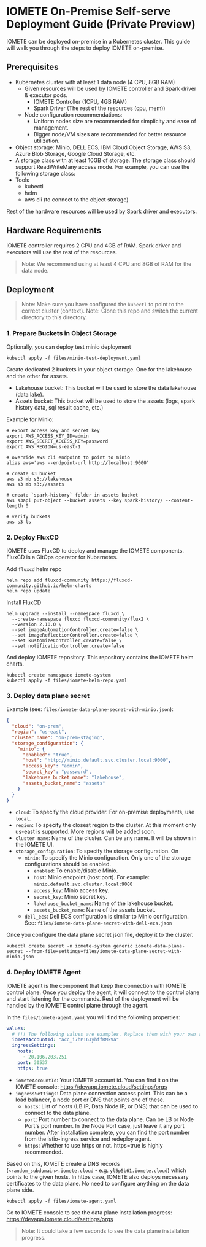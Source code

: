# IOMETE On-Premise Self-serve Deployment Guide (Private Preview)

IOMETE can be deployed on-premise in a Kubernetes cluster. This guide will walk you through the steps to deploy IOMETE on-premise.

## Prerequisites

- Kubernetes cluster with at least 1 data node (4 CPU, 8GB RAM)
  - Given resources will be used by IOMETE controller and Spark driver & executor pods.
    - IOMETE Controller (1CPU, 4GB RAM)
    - Spark Driver (The rest of the resources (cpu, mem))
  - Node configuration recommendations:
    - Uniform nodes size are recommended for simplicity and ease of management.
    - Bigger node/VM sizes are recommended for better resource utilization.
- Object storage: Minio, DELL ECS, IBM Cloud Object Storage, AWS S3, Azure Blob Storage, Google Cloud Storage, etc.
- A storage class with at least 10GB of storage. The storage class should support ReadWriteMany access mode. For example, you can use the following storage class:
- Tools
  - kubectl
  - helm
  - aws cli (to connect to the object storage)

Rest of the hardware resources will be used by Spark driver and executors.

## Hardware Requirements

IOMETE controller requires 2 CPU and 4GB of RAM. Spark driver and executors will use the rest of the resources. 
> Note: We recommend using at least 4 CPU and 8GB of RAM for the data node.

## Deployment

> Note: Make sure you have configured the `kubectl` to point to the correct cluster (context).
> Note: Clone this repo and switch the current directory to this directory.

### 1. Prepare Buckets in Object Storage

Optionally, you can deploy test minio deployment
```shell
kubectl apply -f files/minio-test-deployment.yaml
```

Create dedicated 2 buckets in your object storage. One for the lakehouse and the other for assets.

- Lakehouse bucket: This bucket will be used to store the data lakehouse (data lake).
- Assets bucket: This bucket will be used to store the assets (logs, spark history data, sql result cache, etc.)

Example for Minio:

```shell
# export access key and secret key
export AWS_ACCESS_KEY_ID=admin
export AWS_SECRET_ACCESS_KEY=password
export AWS_REGION=us-east-1

# override aws cli endpoint to point to minio
alias aws='aws --endpoint-url http://localhost:9000'

# create s3 bucket
aws s3 mb s3://lakehouse
aws s3 mb s3://assets

# create `spark-history` folder in assets bucket
aws s3api put-object --bucket assets --key spark-history/ --content-length 0

# verify buckets
aws s3 ls
```

### 2. Deploy FluxCD

IOMETE uses FluxCD to deploy and manage the IOMETE components. FluxCD is a GitOps operator for Kubernetes.

Add `fluxcd` helm repo
```shell
helm repo add fluxcd-community https://fluxcd-community.github.io/helm-charts
helm repo update
```

Install FluxCD

```shell
helm upgrade --install --namespace fluxcd \
  --create-namespace fluxcd fluxcd-community/flux2 \
  --version 2.10.0 \
  --set imageAutomationController.create=false \
  --set imageReflectionController.create=false \
  --set kustomizeController.create=false \
  --set notificationController.create=false      
```

And deploy IOMETE repository. This repository contains the IOMETE helm charts.
```shell
kubectl create namespace iomete-system
kubectl apply -f files/iomete-helm-repo.yaml
```

### 3. Deploy data plane secret

Example (see: `files/iomete-data-plane-secret-with-minio.json`):
```json
{
  "cloud": "on-prem",
  "region": "us-east",
  "cluster_name": "on-prem-staging",
  "storage_configuration": {
    "minio": {
      "enabled": "true",
      "host": "http://minio.default.svc.cluster.local:9000",
      "access_key": "admin",
      "secret_key": "password",
      "lakehouse_bucket_name": "lakehouse",
      "assets_bucket_name": "assets"
    }
  }
}
```

- `cloud`: To specify the cloud provider. For on-premise deployments, use `local`.
- `region`: To specify the closest region to the cluster. At this moment only us-east is supported. More regions will be added soon.
- `cluster_name`: Name of the cluster. Can be any name. It will be shown in the IOMETE UI.
- `storage_configuration`: To specify the storage configuration. On
  - `minio`: To specify the Minio configuration. Only one of the storage configurations should be enabled.
    - `enabled`: To enable/disable Minio.
    - `host`: Minio endpoint (host:port). For example: `minio.default.svc.cluster.local:9000`
    - `access_key`: Minio access key.
    - `secret_key`: Minio secret key.
    - `lakehouse_bucket_name`: Name of the lakehouse bucket.
    - `assets_bucket_name`: Name of the assets bucket.
  - `dell_ecs`: Dell ECS configuration is similar to Minio configuration. See: `files/iomete-data-plane-secret-with-dell-ecs.json`


Once you configure the data plane secret json file, deploy it to the cluster.

```shell
kubectl create secret -n iomete-system generic iomete-data-plane-secret --from-file=settings=files/iomete-data-plane-secret-with-minio.json
```

### 4. Deploy IOMETE Agent

IOMETE agent is the component that keep the connection with IOMETE control plane. 
Once you deploy the agent, it will connect to the control plane and start listening for the commands. 
Rest of the deployment will be handled by the IOMETE control plane through the agent.

In the `files/iomete-agent.yaml` you will find the following properties:
```yaml
values:
  # !!! The following values are examples. Replace them with your own values.
  iometeAccountId: "acc_i7hP16JyhffRMkVa"
  ingressSettings:
    hosts:
      - 20.106.203.251
    port: 30537
    https: true
```

- `iometeAccountId`: Your IOMETE account id. You can find it on the IOMETE console: https://devapp.iomete.cloud/settings/orgs
- `ingressSettings`: Data plane connection access point. This can be a load balancer, a node port or DNS that points one of these. 
  - `hosts`: List of hosts (LB IP, Data Node IP, or DNS) that can be used to connect to the data plane. 
  - `port`: Port number to connect to the data plane. Can be LB or Node Port's port number. In the Node Port case, just leave it any port number. After installation complete, you can find the port number from the istio-ingress service and redeploy agent.
  - `https`: Whether to use https or not. https=true is highly recommended.

Based on this, IOMETE create a DNS records (`<random_subdomain>.iomete.cloud` - e.g. `yl5p5b61.iomete.cloud`) which points to the given hosts. In https case, IOMETE also deploys necessary certificates to the data plane. No need to configure anything on the data plane side.

```shell
kubectl apply -f files/iomete-agent.yaml
```

Go to IOMETE console to see the data plane installation progress: https://devapp.iomete.cloud/settings/orgs

> Note: It could take a few seconds to see the data plane installation progress.




